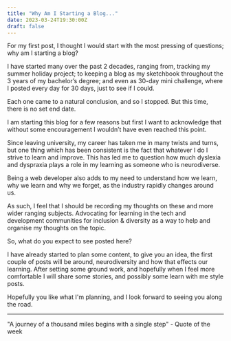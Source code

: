 ```yaml
---
title: "Why Am I Starting a Blog..."
date: 2023-03-24T19:30:00Z
draft: false
---
```


For my first post, I thought I would start with the most pressing of questions; why am I starting a blog? 

I have started many over the past 2 decades, ranging from, tracking my summer holiday project; to keeping a blog as my sketchbook throughout the 3 years of my bachelor’s degree; and even as 30-day mini challenge, where I posted every day for 30 days, just to see if I could.

Each one came to a natural conclusion, and so I stopped. But this time, there is no set end date. 

I am starting this blog for a few reasons but first I want to acknowledge that without some encouragement I wouldn’t have even reached this point. 

Since leaving university, my career has taken me in many twists and turns, but one thing which has been consistent is the fact that whatever I do I strive to learn and improve. This has led me to question how much dyslexia and dyspraxia plays a role in my learning as someone who is neurodiverse. 

Being a web developer also adds to my need to understand how we learn, why we learn and why we forget, as the industry rapidly changes around us.

As such, I feel that I should be recording my thoughts on these and more wider ranging subjects. Advocating for learning in the tech and development communities for inclusion & diversity as a way to help and organise my thoughts on the topic.

So, what do you expect to see posted here? 

I have already started to plan some content, to give you an idea, the first couple of posts will be around, neurodiversity and how that effects our learning. After setting some ground work, and hopefully when I feel more comfortable I will share some stories, and possibly some learn with me style posts. 

Hopefully you like what I'm planning, and I look forward to seeing you along the road.   

---

"A journey of a thousand miles begins with a single step" - Quote of the week

